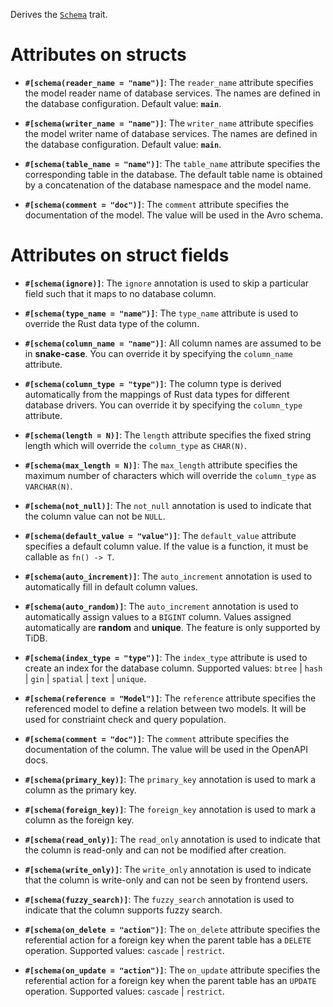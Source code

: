 Derives the [`Schema`](zino_orm::Schema) trait.

# Attributes on structs

- **`#[schema(reader_name = "name")]`**: The `reader_name` attribute specifies
  the model reader name of database services. The names are defined in the database configuration.
  Default value: **`main`**.

- **`#[schema(writer_name = "name")]`**: The `writer_name` attribute specifies
  the model writer name of database services. The names are defined in the database configuration.
  Default value: **`main`**.

- **`#[schema(table_name = "name")]`**: The `table_name` attribute specifies
  the corresponding table in the database. The default table name is obtained by
  a concatenation of the database namespace and the model name.

- **`#[schema(comment = "doc")]`**: The `comment` attribute specifies
  the documentation of the model. The value will be used in the Avro schema.

# Attributes on struct fields

- **`#[schema(ignore)]`**: The `ignore` annotation is used to skip a particular field
  such that it maps to no database column.

- **`#[schema(type_name = "name")]`**: The `type_name` attribute is used to
  override the Rust data type of the column.

- **`#[schema(column_name = "name")]`**: All column names are assumed to be in **snake-case**.
  You can override it by specifying the `column_name` attribute.

- **`#[schema(column_type = "type")]`**: The column type is derived automatically
  from the mappings of Rust data types for different database drivers.
  You can override it by specifying the `column_type` attribute.

- **`#[schema(length = N)]`**: The `length` attribute specifies
  the fixed string length which will override the `column_type` as `CHAR(N)`.

- **`#[schema(max_length = N)]`**: The `max_length` attribute specifies
  the maximum number of characters which will override the `column_type` as `VARCHAR(N)`.

- **`#[schema(not_null)]`**: The `not_null` annotation is used to indicate that
  the column value can not be `NULL`.

- **`#[schema(default_value = "value")]`**: The `default_value` attribute specifies
  a default column value. If the value is a function, it must be callable as `fn() -> T`.

- **`#[schema(auto_increment)]`**: The `auto_increment` annotation is used to
  automatically fill in default column values.

- **`#[schema(auto_random)]`**: The `auto_increment` annotation is used to
  automatically assign values to a `BIGINT` column.
  Values assigned automatically are **random** and **unique**.
  The feature is only supported by TiDB.

- **`#[schema(index_type = "type")]`**: The `index_type` attribute is used to
  create an index for the database column. Supported values: `btree` | `hash`
  | `gin` | `spatial` | `text` | `unique`.

- **`#[schema(reference = "Model")]`**: The `reference` attribute specifies
  the referenced model to define a relation between two models.
  It will be used for constriaint check and query population.

- **`#[schema(comment = "doc")]`**: The `comment` attribute specifies
  the documentation of the column. The value will be used in the OpenAPI docs.

- **`#[schema(primary_key)]`**: The `primary_key` annotation is used to
  mark a column as the primary key.

- **`#[schema(foreign_key)]`**: The `foreign_key` annotation is used to
  mark a column as the foreign key.

- **`#[schema(read_only)]`**: The `read_only` annotation is used to indicate that
  the column is read-only and can not be modified after creation.

- **`#[schema(write_only)]`**: The `write_only` annotation is used to indicate that
  the column is write-only and can not be seen by frontend users.

- **`#[schema(fuzzy_search)]`**: The `fuzzy_search` annotation is used to indicate that
  the column supports fuzzy search.

- **`#[schema(on_delete = "action")]`**: The `on_delete` attribute specifies
  the referential action for a foreign key when the parent table has a `DELETE` operation.
  Supported values: `cascade` | `restrict`.

- **`#[schema(on_update = "action")]`**: The `on_update` attribute specifies
  the referential action for a foreign key when the parent table has an `UPDATE` operation.
  Supported values: `cascade` | `restrict`.
